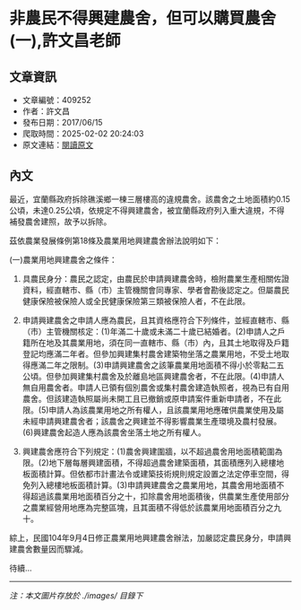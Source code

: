 # 非農民不得興建農舍，但可以購買農舍(一),許文昌老師

## 文章資訊
- 文章編號：409252
- 作者：許文昌
- 發布日期：2017/06/15
- 爬取時間：2025-02-02 20:24:03
- 原文連結：[閱讀原文](https://real-estate.get.com.tw/Columns/detail.aspx?no=409252)

## 內文
最近，宜蘭縣政府拆除礁溪鄉一棟三層樓高的違規農舍。該農舍之土地面積約0.15公頃，未達0.25公頃，依規定不得興建農舍，被宜蘭縣政府列入重大違規，不得補發農舍建照，故予以拆除。

茲依農業發展條例第18條及農業用地興建農舍辦法說明如下：

(一)農業用地興建農舍之條件：

1. 具農民身分：農民之認定，由農民於申請興建農舍時，檢附農業生產相關佐證資料，經直轄市、縣（市）主管機關會同專家、學者會勘後認定之。但屬農民健康保險被保險人或全民健康保險第三類被保險人者，不在此限。

2. 申請興建農舍之申請人應為農民，且其資格應符合下列條件，並經直轄市、縣（市）主管機關核定：(1)年滿二十歲或未滿二十歲已結婚者。(2)申請人之戶籍所在地及其農業用地，須在同一直轄市、縣（市）內，且其土地取得及戶籍登記均應滿二年者。但參加興建集村農舍建築物坐落之農業用地，不受土地取得應滿二年之限制。(3)申請興建農舍之該筆農業用地面積不得小於零點二五公頃。但參加興建集村農舍及於離島地區興建農舍者，不在此限。(4)申請人無自用農舍者。申請人已領有個別農舍或集村農舍建造執照者，視為已有自用農舍。但該建造執照屬尚未開工且已撤銷或原申請案件重新申請者，不在此限。(5)申請人為該農業用地之所有權人，且該農業用地應確供農業使用及屬未經申請興建農舍者；該農舍之興建並不得影響農業生產環境及農村發展。(6)興建農舍起造人應為該農舍坐落土地之所有權人。

3. 興建農舍應符合下列規定：(1)農舍興建圍牆，以不超過農舍用地面積範圍為限。(2)地下層每層興建面積，不得超過農舍建築面積，其面積應列入總樓地板面積計算。但依都市計畫法令或建築技術規則規定設置之法定停車空間，得免列入總樓地板面積計算。(3)申請興建農舍之農業用地，其農舍用地面積不得超過該農業用地面積百分之十，扣除農舍用地面積後，供農業生產使用部分之農業經營用地應為完整區塊，且其面積不得低於該農業用地面積百分之九十。

綜上，民國104年9月4日修正農業用地興建農舍辦法，加嚴認定農民身分，申請興建農舍數量因而驟減。

待續...

---
*注：本文圖片存放於 ./images/ 目錄下*
